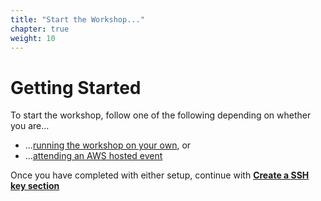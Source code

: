 ```yaml
---
title: "Start the Workshop..."
chapter: true
weight: 10
---
```


# Getting Started
To start the workshop, follow one of the following depending on whether you are...

* ...[running the workshop on your own](self_paced/), or
* ...[attending an AWS hosted event](aws_event/)

Once you have completed with either setup, continue with [**Create a SSH key section**](/prerequisites/sshkey/)
